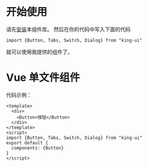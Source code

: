 # 开始使用

请先[安装](#/doc/install)本组件库。
然后在你的代码中写入下面的代码
```
import {Button, Tabs, Switch, Dialog} from "king-ui"
```
就可以使用我提供的组件了。

# Vue 单文件组件

代码示例：
```
<template>
  <div>
    <Button>按钮</Button>
  </div>
</template>
<script>
import {Button, Tabs, Switch, Dialog} from "king-ui"
export default {
  components: {Button}
}
</script>
```